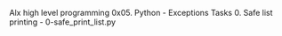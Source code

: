 Alx high level programming
0x05. Python - Exceptions
Tasks
0. Safe list printing - 0-safe_print_list.py
